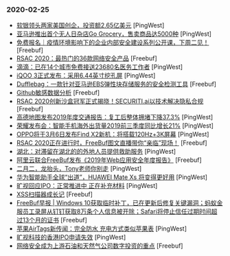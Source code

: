 ### 2020-02-25

* [软银领头两家美国创企，投资额2.65亿美元](https://www.pingwest.com/w/205730) [PingWest]
* [亚马逊推出首个无人日杂店Go Grocery，售卖商品达5000种](https://www.pingwest.com/w/205729) [PingWest]
* [免费报名｜疫情环境影响下的企业内部安全建设系列公开课，下周二见！](https://www.freebuf.com/open/228217.html) [Freebuf]
* [RSAC 2020：最热门的36款网络安全产品](https://www.freebuf.com/news/228255.html) [Freebuf]
* [滴滴：已在14个城市免费接送23680名医务工作者](https://www.pingwest.com/w/205723) [PingWest]
* [iQOO 3正式发布：采用6.44英寸挖孔屏](https://www.pingwest.com/w/205722) [PingWest]
* [Dufflebag：一款针对亚马逊EBS弹性块存储服务的安全检测工具](https://www.freebuf.com/sectool/226681.html) [Freebuf]
* [Github敏感数据分析](https://www.freebuf.com/articles/network/226672.html) [Freebuf]
* [RSAC 2020创新沙盒冠军正式揭晓！SECURITI.ai以技术解决隐私合规](https://www.freebuf.com/news/228197.html) [Freebuf]
* [高德地图发布2019年度交通报告：复工后整体拥堵下降37.3%](https://www.pingwest.com/w/205714) [PingWest]
* [荣耀发布会：智能手机海外出货量2019前三季度同比增长21%](https://www.pingwest.com/w/205713) [PingWest]
* [OPPO将于3月6日发布Find X2新机：将搭载120Hz+3K屏幕](https://www.pingwest.com/w/205712) [PingWest]
* [RSAC 2020正在进行时，FreeBuf图文直播带你“亲临”现场！](https://www.freebuf.com/news/topnews/228018.html) [Freebuf]
* [湖北：对滞留在湖北的的外地人员提供救助服务](https://www.pingwest.com/w/205708) [PingWest]
* [阿里云联合FreeBuf发布《2019年Web应用安全年度报告》](https://www.freebuf.com/articles/paper/228128.html) [Freebuf]
* [二月二，龙抬头，Tony老师你别走](https://www.pingwest.com/a/205697) [PingWest]
* [华为智能助手全球“出道”，HUAWEI Mate Xs 将变得更好用](https://www.pingwest.com/a/205658) [PingWest]
* [旷视回应IPO：正常推进中 正在补充材料](https://www.pingwest.com/w/205707) [PingWest]
* [XSS扫描器成长记](https://www.freebuf.com/articles/web/227275.html) [Freebuf]
* [FreeBuf早报 | Windows 10获取临时补丁，已在更新后修复关键漏洞；蚂蚁金服员工录屏从钉钉获取8万条个人信息被开除；Safari将停止信任过期时间超过13个月的证书](https://www.freebuf.com/news/228137.html) [Freebuf]
* [苹果AirTags新传闻：完全防水 充电方式类似苹果表](https://www.pingwest.com/w/205702) [PingWest]
* [旷视科技的香港IPO申请失效](https://www.pingwest.com/w/205701) [PingWest]
* [网络安全成为上游石油和天然气公司数字投资的重点](https://www.freebuf.com/articles/network/227606.html) [Freebuf]
